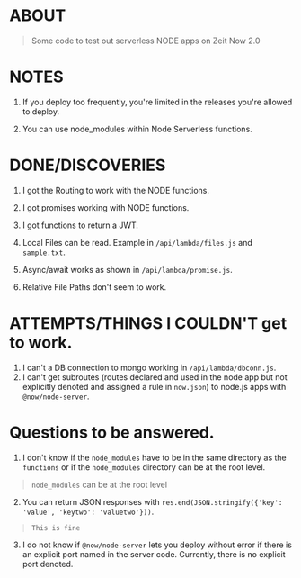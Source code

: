 # ABOUT

> Some code to test out serverless NODE apps on Zeit Now 2.0

# NOTES

1. If you deploy too frequently, you're limited in the releases you're allowed to deploy.

2. You can use node_modules within Node Serverless functions.

# DONE/DISCOVERIES

1. I got the Routing to work with the NODE functions.
2. I got promises working with NODE functions.
3. I got functions to return a JWT.
4. Local Files can be read.  Example in `/api/lambda/files.js` and `sample.txt`.
5. Async/await works as shown in `/api/lambda/promise.js`.

6. Relative File Paths don't seem to work.

# ATTEMPTS/THINGS I COULDN'T get to work.
1. I can't a DB connection to mongo working in `/api/lambda/dbconn.js`.
2. I can't get subroutes (routes declared and used in the node app but not explicitly denoted and assigned a rule in `now.json`) to node.js apps with `@now/node-server`.

# Questions to be answered.

1. I don't know if the `node_modules` have to be in the same directory as the `functions` or if the `node_modules` directory can be at the root level.
> `node_modules` can be at the root level

2. You can return JSON responses with `res.end(JSON.stringify({'key': 'value', 'keytwo': 'valuetwo'}))`.
> `This is fine`

3. I do not know if `@now/node-server` lets you deploy without error if there is an explicit port named in the server code.  Currently, there is no explicit port denoted.
